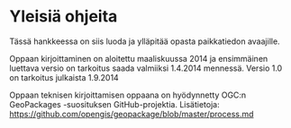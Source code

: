 Yleisiä ohjeita
===============

Tässä hankkeessa on siis luoda ja ylläpitää opasta paikkatiedon avaajille.

Oppaan kirjoittaminen on aloitettu maaliskuussa 2014 ja ensimmäinen luettava versio on tarkoitus saada valmiiksi 
1.4.2014 mennessä. Versio 1.0 on tarkoitus julkaista 1.9.2014

Oppaan teknisen kirjoittamisen oppaana on hyödynnetty OGC:n GeoPackages -suosituksen GitHub-projektia. 
Lisätietoja: https://github.com/opengis/geopackage/blob/master/process.md
